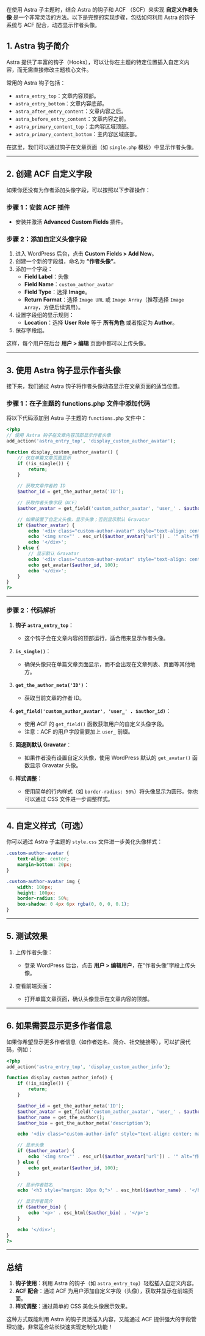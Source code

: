 在使用 Astra 子主题时，结合 Astra 的钩子和 ACF （SCF）来实现 **自定义作者头像** 是一个非常灵活的方法。以下是完整的实现步骤，包括如何利用 Astra 的钩子系统与 ACF 配合，动态显示作者头像。



## **1. Astra 钩子简介**

Astra 提供了丰富的钩子（Hooks），可以让你在主题的特定位置插入自定义内容，而无需直接修改主题核心文件。

常用的 Astra 钩子包括：
- `astra_entry_top`：文章内容顶部。
- `astra_entry_bottom`：文章内容底部。
- `astra_after_entry_content`：文章内容之后。
- `astra_before_entry_content`：文章内容之前。
- `astra_primary_content_top`：主内容区域顶部。
- `astra_primary_content_bottom`：主内容区域底部。

在这里，我们可以通过钩子在文章页面（如 `single.php` 模板）中显示作者头像。

---

## **2. 创建 ACF 自定义字段**
如果你还没有为作者添加头像字段，可以按照以下步骤操作：

### **步骤 1：安装 ACF 插件**
- 安装并激活 **Advanced Custom Fields** 插件。

### **步骤 2：添加自定义头像字段**

1. 进入 WordPress 后台，点击 **Custom Fields > Add New**。
2. 创建一个新的字段组，命名为 **“作者头像”**。
3. 添加一个字段：
   - **Field Label**：头像
   - **Field Name**：`custom_author_avatar`
   - **Field Type**：选择 **Image**。
   - **Return Format**：选择 `Image URL` 或 `Image Array`（推荐选择 `Image Array`，方便后续调用）。
4. 设置字段组的显示规则：
   - **Location**：选择 **User Role** 等于 **所有角色** 或者指定为 **Author**。
5. 保存字段组。

这样，每个用户在后台 **用户 > 编辑** 页面中都可以上传头像。

---

## **3. 使用 Astra 钩子显示作者头像**
接下来，我们通过 Astra 钩子将作者头像动态显示在文章页面的适当位置。

### **步骤 1：在子主题的 functions.php 文件中添加代码**
将以下代码添加到 Astra 子主题的 `functions.php` 文件中：

```php
<?php
// 使用 Astra 钩子在文章内容顶部显示作者头像
add_action('astra_entry_top', 'display_custom_author_avatar');

function display_custom_author_avatar() {
    // 仅在单篇文章页面显示
    if (!is_single()) {
        return;
    }

    // 获取文章作者的 ID
    $author_id = get_the_author_meta('ID');

    // 获取作者头像字段（ACF）
    $author_avatar = get_field('custom_author_avatar', 'user_' . $author_id);

    // 如果设置了自定义头像，显示头像；否则显示默认 Gravatar
    if ($author_avatar) {
        echo '<div class="custom-author-avatar" style="text-align: center; margin-bottom: 20px;">';
        echo '<img src="' . esc_url($author_avatar['url']) . '" alt="作者头像" style="width: 100px; height: 100px; border-radius: 50%;">';
        echo '</div>';
    } else {
        // 显示默认 Gravatar
        echo '<div class="custom-author-avatar" style="text-align: center; margin-bottom: 20px;">';
        echo get_avatar($author_id, 100);
        echo '</div>';
    }
}
?>
```

---

### **步骤 2：代码解析**
1. **钩子 `astra_entry_top`**：
   - 这个钩子会在文章内容的顶部运行，适合用来显示作者头像。

2. **`is_single()`**：
   - 确保头像只在单篇文章页面显示，而不会出现在文章列表、页面等其他地方。

3. **`get_the_author_meta('ID')`**：
   - 获取当前文章的作者 ID。

4. **`get_field('custom_author_avatar', 'user_' . $author_id)`**：
   - 使用 ACF 的 `get_field()` 函数获取用户的自定义头像字段。
   - 注意：ACF 的用户字段需要加上 `user_` 前缀。

5. **回退到默认 Gravatar**：
   - 如果作者没有设置自定义头像，使用 WordPress 默认的 `get_avatar()` 函数显示 Gravatar 头像。

6. **样式调整**：
   - 使用简单的行内样式（如 `border-radius: 50%`）将头像显示为圆形。你也可以通过 CSS 文件进一步调整样式。

---

## **4. 自定义样式（可选）**
你可以通过 Astra 子主题的 `style.css` 文件进一步美化头像样式：

```css
.custom-author-avatar {
    text-align: center;
    margin-bottom: 20px;
}

.custom-author-avatar img {
    width: 100px;
    height: 100px;
    border-radius: 50%;
    box-shadow: 0 4px 6px rgba(0, 0, 0, 0.1);
}
```

---

## **5. 测试效果**
1. 上传作者头像：
   - 登录 WordPress 后台，点击 **用户 > 编辑用户**，在“作者头像”字段上传头像。

2. 查看前端页面：
   - 打开单篇文章页面，确认头像显示在文章内容的顶部。

---

## **6. 如果需要显示更多作者信息**
如果你希望显示更多作者信息（如作者姓名、简介、社交链接等），可以扩展代码，例如：

```php
<?php
add_action('astra_entry_top', 'display_custom_author_info');

function display_custom_author_info() {
    if (!is_single()) {
        return;
    }

    $author_id = get_the_author_meta('ID');
    $author_avatar = get_field('custom_author_avatar', 'user_' . $author_id);
    $author_name = get_the_author();
    $author_bio = get_the_author_meta('description');

    echo '<div class="custom-author-info" style="text-align: center; margin-bottom: 20px;">';

    // 显示头像
    if ($author_avatar) {
        echo '<img src="' . esc_url($author_avatar['url']) . '" alt="作者头像" style="width: 100px; height: 100px; border-radius: 50%;">';
    } else {
        echo get_avatar($author_id, 100);
    }

    // 显示作者姓名
    echo '<h3 style="margin: 10px 0;">' . esc_html($author_name) . '</h3>';

    // 显示作者简介
    if ($author_bio) {
        echo '<p>' . esc_html($author_bio) . '</p>';
    }

    echo '</div>';
}
?>
```

---

## **总结**
1. **钩子使用**：利用 Astra 的钩子（如 `astra_entry_top`）轻松插入自定义内容。
2. **ACF 配合**：通过 ACF 为用户添加自定义字段（头像），获取并显示在前端页面。
3. **样式调整**：通过简单的 CSS 美化头像展示效果。

这种方式既能利用 Astra 的钩子灵活插入内容，又能通过 ACF 提供强大的字段管理功能，非常适合站长快速实现定制化功能！
